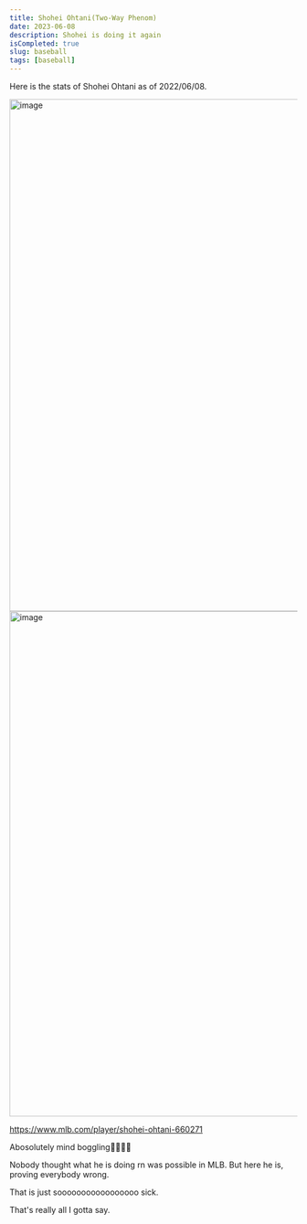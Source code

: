 ```yaml
---
title: Shohei Ohtani(Two-Way Phenom)
date: 2023-06-08
description: Shohei is doing it again
isCompleted: true
slug: baseball
tags: [baseball]
---
```


Here is the stats of Shohei Ohtani as of 2022/06/08.

<img width="897" alt="image" src="https://github.com/K-Sato1995/blog/assets/32632542/cc764436-7bc6-4126-aa78-2f25120a660b">

<img width="885" alt="image" src="https://github.com/K-Sato1995/blog/assets/32632542/9a4f88de-83a2-4802-8744-4407872c2c9f">

https://www.mlb.com/player/shohei-ohtani-660271

Abosolutely mind boggling🤯🤯🤯🤯

Nobody thought what he is doing rn was possible in MLB. But here he is, proving everybody wrong.

That is just sooooooooooooooooo sick.

That's really all I gotta say.
